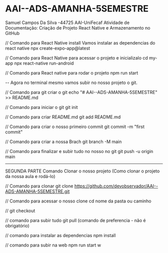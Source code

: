 # AAI--ADS-AMANHA-5SEMESTRE
Samuel Campos Da Silva -44725
AAI-UniFecaf
Atividade de Documentação: Criação de Projeto React Native e Armazenamento no GitHub

// Comando para React Native install
Vamos instalar as dependencias do react native
npx create-expo-app@latest

 //   Comando para React Native para acessar o projeto e inicializalo
   cd my-app
   npx react-native run-android



// Comando para React native para rodar o projeto
 npm run start 

-- Agora no terminal mesmo vamos subir no nosso projeto o git.

 // Comando para git criar o git
 echo "# AAI--ADS-AMANHA-5SEMESTRE" >> README.md

 // Comando para iniciar o git
 git init

 // Comando para criar README.md
 git add README.md

 // Comando para criar o nosso primeiro commit
 git commit -m "first commit"

 // Comando para criar a nossa Brach
 git branch -M main

 // Comando para finalizar e subir tudo no nosso no git
 git push -u origin main


----------------------------------------------------------------------------------
SEGUNDA PARTE 
Comando Clonar o nosso projeto (Como clonar o projeto da nossa aula e rodá-lo)

// Comando para clonar 
 git clone https://github.com/devobservador/AAI--ADS-AMANHA-5SEMESTRE.git

 // Comando para acessar o nosso clone
  cd nome da pasta ou caminho

  // git checkout 

  //  comando para subir tudo
  git pull (comando de preferencia - não é obrigatório)

  // comando para instalar as dependencias 
   npm install

   // comando para subir na web
   npm run start
   w

 


